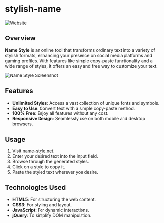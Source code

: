 # stylish-name

[![Website](https://img.shields.io/website?url=https%3A%2F%2Fname-style.net)](https://name-style.net)


## Overview

**Name Style** is an online tool that transforms ordinary text into a variety of stylish formats, enhancing your presence on social media platforms and gaming profiles. With features like simple copy-paste functionality and a wide range of styles, it offers an easy and free way to customize your text.

![Name Style Screenshot](https://name-style.net/wp-content/uploads/2024/11/how-to-use-1.webp)

## Features

- **Unlimited Styles**: Access a vast collection of unique fonts and symbols.
- **Easy to Use**: Convert text with a simple copy-paste method.
- **100% Free**: Enjoy all features without any cost.
- **Responsive Design**: Seamlessly use on both mobile and desktop browsers.

## Usage

1. Visit [name-style.net](https://name-style.net).
2. Enter your desired text into the input field.
3. Browse through the generated styles.
4. Click on a style to copy it.
5. Paste the styled text wherever you desire.

## Technologies Used

- **HTML5**: For structuring the web content.
- **CSS3**: For styling and layout.
- **JavaScript**: For dynamic interactions.
- **jQuery**: To simplify DOM manipulation.
